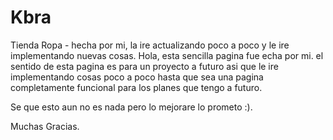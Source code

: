 # Kbra
Tienda Ropa -  hecha por mi, la ire actualizando poco a poco y le ire implementando nuevas cosas.
Hola, esta sencilla pagina fue echa por mi. el sentido de esta pagina es para un proyecto a futuro asi que le ire implementando cosas poco a poco hasta que sea una 
pagina completamente funcional para los planes que tengo a futuro.

Se que esto aun no es nada pero lo mejorare lo prometo :).

Muchas Gracias.
